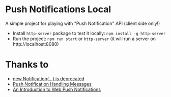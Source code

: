 # Push Notifications Local

A simple project for playing with "Push Notification" API (client side only!)

- Install `http-server` package to test it locally: `npm install -g http-server`
- Run the project: `npm run start` or `http-server` (it will run a server on http://localhost:8080)


# Thanks to
- [new Notification(...) is deprecated](https://jameshfisher.com/2017/09/12/notification-api-deprecated/)
- [Push Notification Handling Messages](https://web.dev/push-notifications-handling-messages/)
- [An Introduction to Web Push Notifications](https://itnext.io/an-introduction-to-web-push-notifications-a701783917ce)
